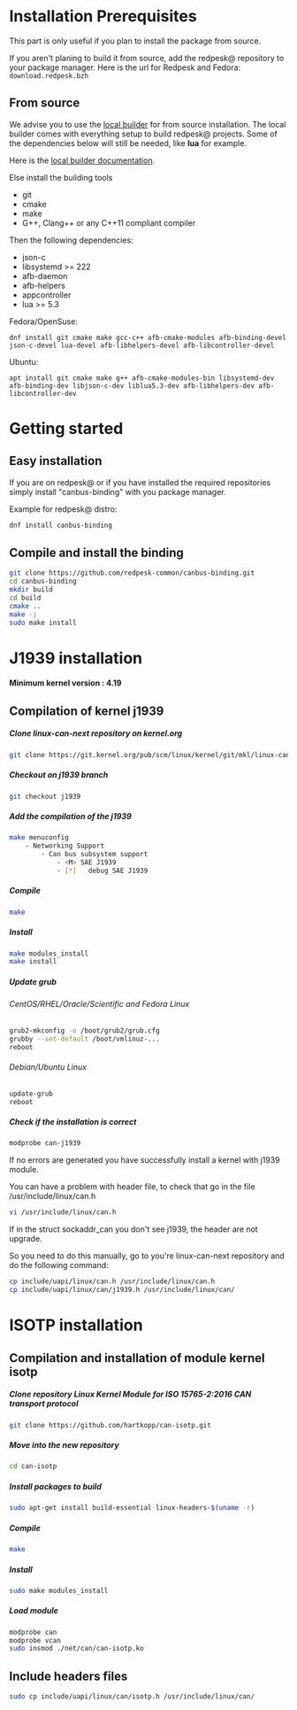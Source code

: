 # Installation Prerequisites

This part is only useful if you plan to install the package from source.

If you aren't planing to build it from source, add the redpesk@ repository
to your package manager.
Here is the url for Redpesk and Fedora:
`download.redpesk.bzh`

## From source

We advise you to use the [local builder](http://redpesk-doc.lorient.iot/docs/en/master/getting_started/local-builder/local-builder.html) for from source installation. The
local builder comes with everything setup to build redpesk@ projects.
Some of the dependencies below will still be needed, like **lua** for example.

Here is the [local builder documentation](http://redpesk-doc.lorient.iot/docs/en/master/getting_started/local-builder/local-builder.html).

Else install the building tools
* git
* cmake
* make
* G++, Clang++ or any C++11 compliant compiler

Then the following dependencies:

* json-c
* libsystemd >= 222
* afb-daemon
* afb-helpers
* appcontroller
* lua >= 5.3

Fedora/OpenSuse:
```
dnf install git cmake make gcc-c++ afb-cmake-modules afb-binding-devel json-c-devel lua-devel afb-libhelpers-devel afb-libcontroller-devel
```

Ubuntu:
```
apt install git cmake make g++ afb-cmake-modules-bin libsystemd-dev afb-binding-dev libjson-c-dev liblua5.3-dev afb-libhelpers-dev afb-libcontroller-dev
```

# Getting started

## Easy installation

If you are on redpesk@ or if you have installed the required repositories
simply install "canbus-binding" with you package manager.

Example for redpesk@ distro:
```bash
dnf install canbus-binding
```

## Compile and install the binding

```bash
git clone https://github.com/redpesk-common/canbus-binding.git
cd canbus-binding
mkdir build
cd build
cmake ..
make -j
sudo make install
```

# J1939 installation

#### Minimum kernel version : 4.19

## Compilation of kernel j1939

##### Clone linux-can-next repository on kernel.org

```bash
git clone https://git.kernel.org/pub/scm/linux/kernel/git/mkl/linux-can-next.git/
```

##### Checkout on j1939 branch

```bash
git checkout j1939
```

##### Add the compilation of the j1939

```bash
make menuconfig
	- Networking Support
		- Can bus subsystem support
			- <M> SAE J1939
			- [*] 	debug SAE J1939
```

##### Compile

```bash
make
```

##### Install

```bash
make modules_install
make install
```

##### Update grub

###### CentOS/RHEL/Oracle/Scientific and Fedora Linux

```bash
grub2-mkconfig -o /boot/grub2/grub.cfg
grubby --set-default /boot/vmlinuz-...
reboot
```

###### Debian/Ubuntu Linux

```bash
update-grub
reboot
```

##### Check if the installation is correct

```bash
modprobe can-j1939
```

If no errors are generated you have successfully install a kernel with j1939 module.

You can have a problem with header file, to check that go in the file /usr/include/linux/can.h

```bash
vi /usr/include/linux/can.h
```

If in the struct sockaddr_can you don't see j1939, the header are not upgrade.

So you need to do this manually, go to you're linux-can-next repository and do the following command:

```bash
cp include/uapi/linux/can.h /usr/include/linux/can.h
cp include/uapi/linux/can/j1939.h /usr/include/linux/can/
```

# ISOTP installation

## Compilation and installation of module kernel isotp

##### Clone repository Linux Kernel Module for ISO 15765-2:2016 CAN transport protocol

```bash
git clone https://github.com/hartkopp/can-isotp.git
```

##### Move into the new repository

```bash
cd can-isotp
```

##### Install packages to build

```bash
sudo apt-get install build-essential linux-headers-$(uname -r)
```

##### Compile

```bash
make
```

##### Install

```bash
sudo make modules_install
```

##### Load module


```bash
modprobe can
modprobe vcan
sudo insmod ./net/can/can-isotp.ko
```


## Include headers  files


```bash
sudo cp include/uapi/linux/can/isotp.h /usr/include/linux/can/
```
